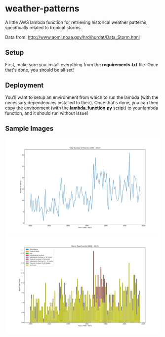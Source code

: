 # weather-patterns
A little AWS lambda function for retrieving historical weather patterns, specifically related to tropical storms.

Data from: http://www.aoml.noaa.gov/hrd/hurdat/Data_Storm.html

## Setup
First, make sure you install everything from the **requirements.txt** file. Once that's done, you should be all set!

## Deployment
You'll want to setup an environment from which to run the lambda (with the necessary dependencies installed to their). Once that's done, you can then copy the environment (with the **lambda_function.py** script) to your lambda function, and it should run without issue!

## Sample Images
![Total Storm Numbers](samples/total_number_storms.png "Total Storm Numbers")
![Storm Type Counts](samples/storm_type_counts.png "Storm Type Counts")
